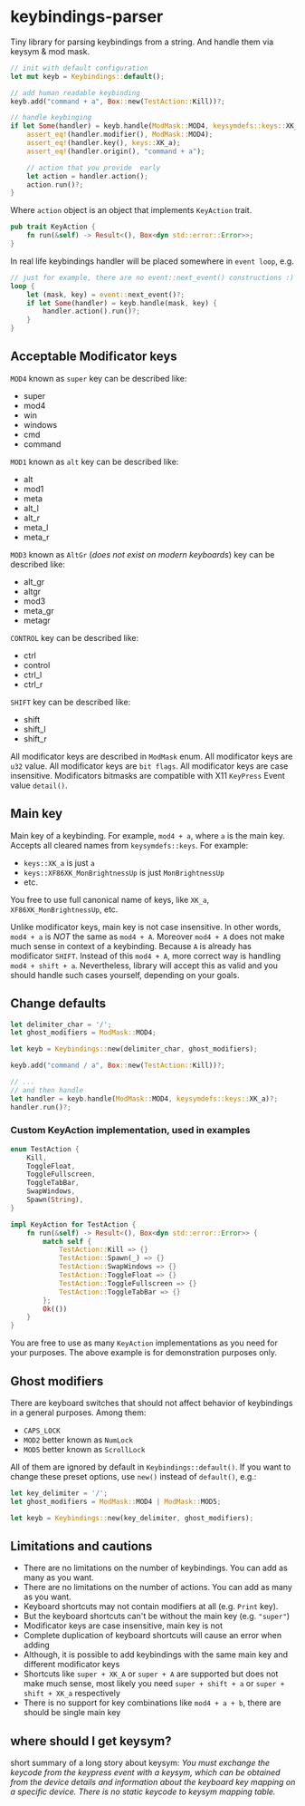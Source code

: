 # keybindings-parser

Tiny library for parsing keybindings from a string.
And handle them via keysym & mod mask.

```rust
// init with default configuration
let mut keyb = Keybindings::default();

// add human readable keybinding
keyb.add("command + a", Box::new(TestAction::Kill))?;

// handle keybinging
if let Some(handler) = keyb.handle(ModMask::MOD4, keysymdefs::keys::XK_a) {
    assert_eq!(handler.modifier(), ModMask::MOD4);
    assert_eq!(handler.key(), keys::XK_a);
    assert_eq!(handler.origin(), "command + a");

    // action that you provide  early
    let action = handler.action();
    action.run()?;
}
```

Where `action` object is an object that implements `KeyAction` trait.

```rust
pub trait KeyAction {
    fn run(&self) -> Result<(), Box<dyn std::error::Error>>;
}
```

In real life keybindings handler will be placed somewhere in `event loop`, e.g.

```rust
// just for example, there are no event::next_event() constructions :)
loop {
    let (mask, key) = event::next_event()?;
    if let Some(handler) = keyb.handle(mask, key) {
        handler.action().run()?;
    }
}
```

## Acceptable Modificator keys

`MOD4` known as `super` key can be described like:

- super
- mod4
- win
- windows
- cmd
- command

`MOD1` known as `alt` key can be described like:

- alt
- mod1
- meta
- alt_l
- alt_r
- meta_l
- meta_r

`MOD3` known as `AltGr` (_does not exist on modern keyboards_)
key can be described like:

- alt_gr
- altgr
- mod3
- meta_gr
- metagr

`CONTROL` key can be described like:

- ctrl
- control
- ctrl_l
- ctrl_r

`SHIFT` key can be described like:

- shift
- shift_l
- shift_r

All modificator keys are described in `ModMask` enum.
All modificator keys are `u32` value.
All modificator keys are `bit flags`.
All modificator keys are case insensitive.
Modificators bitmasks are compatible with X11 `KeyPress` Event value `detail()`.

## Main key

Main key of a keybinding. For example, `mod4 + a`, where `a` is the main key.
Accepts all cleared names from `keysymdefs::keys`.
For example:

- `keys::XK_a` is just `a`
- `keys::XF86XK_MonBrightnessUp` is just `MonBrightnessUp`
- etc.

You free to use full canonical name of keys, like `XK_a`, `XF86XK_MonBrightnessUp`, etc.

Unlike modificator keys, main key is not case insensitive. In other words,
`mod4 + a` is *NOT* the same as `mod4 + A`. Moreover `mod4 + A` does not make
much sense in context of a keybinding. Because `A` is already has modificator
`SHIFT`. Instead of this `mod4 + A`, more correct way is handling `mod4 + shift + a`.
Nevertheless, library will accept this as valid and you should handle such cases
yourself, depending on your goals.

## Change defaults

```rust
let delimiter_char = '/';
let ghost_modifiers = ModMask::MOD4;

let keyb = Keybindings::new(delimiter_char, ghost_modifiers);

keyb.add("command / a", Box::new(TestAction::Kill))?;

// ...
// and then handle
let handler = keyb.handle(ModMask::MOD4, keysymdefs::keys::XK_a)?;
handler.run()?;
```

### Custom KeyAction implementation, used in examples

```rust
enum TestAction {
    Kill,
    ToggleFloat,
    ToggleFullscreen,
    ToggleTabBar,
    SwapWindows,
    Spawn(String),
}

impl KeyAction for TestAction {
    fn run(&self) -> Result<(), Box<dyn std::error::Error>> {
        match self {
            TestAction::Kill => {}
            TestAction::Spawn(_) => {}
            TestAction::SwapWindows => {}
            TestAction::ToggleFloat => {}
            TestAction::ToggleFullscreen => {}
            TestAction::ToggleTabBar => {}
        };
        Ok(())
    }
}
```
You are free to use as many `KeyAction` implementations as you need for
your purposes. The above example is for demonstration purposes only.

## Ghost modifiers

There are keyboard switches that should not affect behavior
of keybindings in a general purposes.
Among them:

- `CAPS_LOCK`
- `MOD2` better known as `NumLock`
- `MOD5` better known as `ScrollLock`

All of them are ignored by default in `Keybindings::default()`.
If you want to change these preset options, use `new()`
instead of `default()`, e.g.:

```rust
let key_delimiter = '/';
let ghost_modifiers = ModMask::MOD4 | ModMask::MOD5;

let keyb = Keybindings::new(key_delimiter, ghost_modifiers);
```

## Limitations and cautions

- There are no limitations on the number of keybindings. You can add as many
  as you want.
- There are no limitations on the number of actions. You can add as many
  as you want.
- Keyboard shortcuts may not contain modifiers at all (e.g. `Print` key).
- But the keyboard shortcuts can't be without the main key (e.g. `"super"`)
- Modificator keys are case insensitive, main key is not
- Сomplete duplication of keyboard shortcuts will cause an error when adding
- Although, it is possible to add keybindings with the same main key and
  different modificator keys
- Shortcuts like `super + XK_A` or `super + A` are supported but does not
  make much sense, most likely you need `super + shift + a` or
`super + shift + XK_a` respectively
- There is no support for key combinations like `mod4 + a + b`, there are
should be single main key

## where should I get keysym?

short summary of a long story about keysym: _You must exchange the keycode from the keypress event with a keysym, which can be obtained from the device details and information about the keyboard key mapping on a specific device. There is no static keycode to keysym mapping table._
